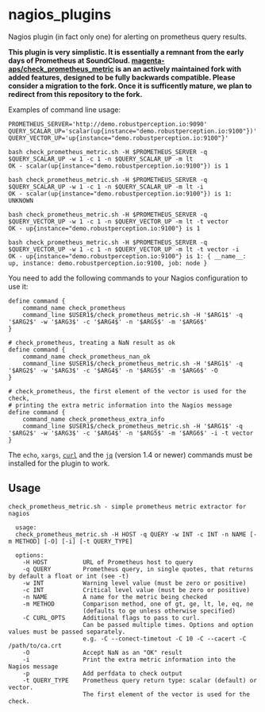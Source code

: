 # nagios_plugins

Nagios plugin (in fact only one) for alerting on prometheus query results.

__This plugin is very simplistic. It is essentially a remnant from the early
days of Prometheus at
SoundCloud. [magenta-aps/check_prometheus_metric](https://github.com/magenta-aps/check_prometheus_metric)
is an an actively maintained fork with added features, designed to be fully
backwards compatible. Please consider a migration to the fork. Once it is sufficently mature, we plan to redirect from this repository to the fork.__

Examples of command line usage:
```
PROMETHEUS_SERVER='http://demo.robustperception.io:9090'
QUERY_SCALAR_UP='scalar(up{instance="demo.robustperception.io:9100"})'
QUERY_VECTOR_UP='up{instance="demo.robustperception.io:9100"}'

bash check_prometheus_metric.sh -H $PROMETHEUS_SERVER -q $QUERY_SCALAR_UP -w 1 -c 1 -n $QUERY_SCALAR_UP -m lt
OK - scalar(up{instance="demo.robustperception.io:9100"}) is 1

bash check_prometheus_metric.sh -H $PROMETHEUS_SERVER -q $QUERY_SCALAR_UP -w 1 -c 1 -n $QUERY_SCALAR_UP -m lt -i
OK - scalar(up{instance="demo.robustperception.io:9100"}) is 1: UNKNOWN

bash check_prometheus_metric.sh -H $PROMETHEUS_SERVER -q $QUERY_VECTOR_UP -w 1 -c 1 -n $QUERY_VECTOR_UP -m lt -t vector
OK - up{instance="demo.robustperception.io:9100"} is 1

bash check_prometheus_metric.sh -H $PROMETHEUS_SERVER -q $QUERY_VECTOR_UP -w 1 -c 1 -n $QUERY_VECTOR_UP -m lt -t vector -i
OK - up{instance="demo.robustperception.io:9100"} is 1: { __name__: up, instance: demo.robustperception.io:9100, job: node }
```

You need to add the following commands to your Nagios configuration to use it:
```
define command {
    command_name check_prometheus
    command_line $USER1$/check_prometheus_metric.sh -H '$ARG1$' -q '$ARG2$' -w '$ARG3$' -c '$ARG4$' -n '$ARG5$' -m '$ARG6$'
}

# check_prometheus, treating a NaN result as ok
define command {
    command_name check_prometheus_nan_ok
    command_line $USER1$/check_prometheus_metric.sh -H '$ARG1$' -q '$ARG2$' -w '$ARG3$' -c '$ARG4$' -n '$ARG5$' -m '$ARG6$' -O
}

# check_prometheus, the first element of the vector is used for the check,
# printing the extra metric information into the Nagios message
define command {
    command_name check_prometheus_extra_info
    command_line $USER1$/check_prometheus_metric.sh -H '$ARG1$' -q '$ARG2$' -w '$ARG3$' -c '$ARG4$' -n '$ARG5$' -m '$ARG6$' -i -t vector
}
```

The `echo`, `xargs`, [`curl`](https://curl.haxx.se/) and the
[`jq`](https://stedolan.github.io/jq/) (version 1.4 or newer) commands must be installed for the plugin
to work.

## Usage

    check_prometheus_metric.sh - simple prometheus metric extractor for nagios
  
      usage:
      check_prometheus_metric.sh -H HOST -q QUERY -w INT -c INT -n NAME [-m METHOD] [-O] [-i] [-t QUERY_TYPE]
    
      options:
        -H HOST          URL of Prometheus host to query
        -q QUERY         Prometheus query, in single quotes, that returns by default a float or int (see -t)
        -w INT           Warning level value (must be zero or positive)
        -c INT           Critical level value (must be zero or positive)
        -n NAME          A name for the metric being checked
        -m METHOD        Comparison method, one of gt, ge, lt, le, eq, ne
                         (defaults to ge unless otherwise specified)
        -C CURL_OPTS     Additional flags to pass to curl.
                         Can be passed multiple times. Options and option values must be passed separately.
                         e.g. -C --conect-timetout -C 10 -C --cacert -C /path/to/ca.crt
        -O               Accept NaN as an "OK" result 
        -i               Print the extra metric information into the Nagios message
        -p               Add perfdata to check output
        -t QUERY_TYPE    Prometheus query return type: scalar (default) or vector.
                         The first element of the vector is used for the check.
